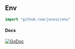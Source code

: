 ## Env

```go
import "github.com/jonasi/env"
```

#### Docs
[![GoDoc](https://godoc.org/github.com/jonasi/env?status.svg)](https://godoc.org/github.com/jonasi/env)
